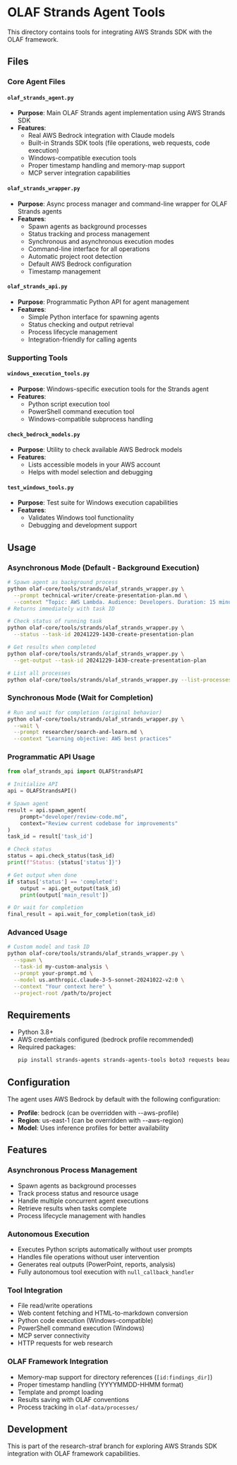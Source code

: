 # OLAF Strands Agent Tools

This directory contains tools for integrating AWS Strands SDK with the OLAF framework.

## Files

### Core Agent Files

#### `olaf_strands_agent.py`
- **Purpose**: Main OLAF Strands agent implementation using AWS Strands SDK
- **Features**: 
  - Real AWS Bedrock integration with Claude models
  - Built-in Strands SDK tools (file operations, web requests, code execution)
  - Windows-compatible execution tools
  - Proper timestamp handling and memory-map support
  - MCP server integration capabilities

#### `olaf_strands_wrapper.py`
- **Purpose**: Async process manager and command-line wrapper for OLAF Strands agents
- **Features**:
  - Spawn agents as background processes
  - Status tracking and process management
  - Synchronous and asynchronous execution modes
  - Command-line interface for all operations
  - Automatic project root detection
  - Default AWS Bedrock configuration
  - Timestamp management

#### `olaf_strands_api.py`
- **Purpose**: Programmatic Python API for agent management
- **Features**:
  - Simple Python interface for spawning agents
  - Status checking and output retrieval
  - Process lifecycle management
  - Integration-friendly for calling agents

### Supporting Tools

#### `windows_execution_tools.py`
- **Purpose**: Windows-specific execution tools for the Strands agent
- **Features**:
  - Python script execution tool
  - PowerShell command execution tool
  - Windows-compatible subprocess handling

#### `check_bedrock_models.py`
- **Purpose**: Utility to check available AWS Bedrock models
- **Features**:
  - Lists accessible models in your AWS account
  - Helps with model selection and debugging



#### `test_windows_tools.py`
- **Purpose**: Test suite for Windows execution capabilities
- **Features**:
  - Validates Windows tool functionality
  - Debugging and development support

## Usage

### Asynchronous Mode (Default - Background Execution)
```bash
# Spawn agent as background process
python olaf-core/tools/strands/olaf_strands_wrapper.py \
  --prompt technical-writer/create-presentation-plan.md \
  --context "Topic: AWS Lambda. Audience: Developers. Duration: 15 minutes"
# Returns immediately with task ID

# Check status of running task
python olaf-core/tools/strands/olaf_strands_wrapper.py \
  --status --task-id 20241229-1430-create-presentation-plan

# Get results when completed
python olaf-core/tools/strands/olaf_strands_wrapper.py \
  --get-output --task-id 20241229-1430-create-presentation-plan

# List all processes
python olaf-core/tools/strands/olaf_strands_wrapper.py --list-processes
```

### Synchronous Mode (Wait for Completion)
```bash
# Run and wait for completion (original behavior)
python olaf-core/tools/strands/olaf_strands_wrapper.py \
  --wait \
  --prompt researcher/search-and-learn.md \
  --context "Learning objective: AWS best practices"
```

### Programmatic API Usage
```python
from olaf_strands_api import OLAFStrandsAPI

# Initialize API
api = OLAFStrandsAPI()

# Spawn agent
result = api.spawn_agent(
    prompt="developer/review-code.md",
    context="Review current codebase for improvements"
)
task_id = result['task_id']

# Check status
status = api.check_status(task_id)
print(f"Status: {status['status']}")

# Get output when done
if status['status'] == 'completed':
    output = api.get_output(task_id)
    print(output['main_result'])

# Or wait for completion
final_result = api.wait_for_completion(task_id)
```

### Advanced Usage
```bash
# Custom model and task ID
python olaf-core/tools/strands/olaf_strands_wrapper.py \
  --spawn \
  --task-id my-custom-analysis \
  --prompt your-prompt.md \
  --model us.anthropic.claude-3-5-sonnet-20241022-v2:0 \
  --context "Your context here" \
  --project-root /path/to/project
```

## Requirements

- Python 3.8+
- AWS credentials configured (bedrock profile recommended)
- Required packages:
  ```bash
  pip install strands-agents strands-agents-tools boto3 requests beautifulsoup4
  ```

## Configuration

The agent uses AWS Bedrock by default with the following configuration:
- **Profile**: bedrock (can be overridden with --aws-profile)
- **Region**: us-east-1 (can be overridden with --aws-region)
- **Model**: Uses inference profiles for better availability

## Features

### Asynchronous Process Management
- Spawn agents as background processes
- Track process status and resource usage
- Handle multiple concurrent agent executions
- Retrieve results when tasks complete
- Process lifecycle management with handles

### Autonomous Execution
- Executes Python scripts automatically without user prompts
- Handles file operations without user intervention
- Generates real outputs (PowerPoint, reports, analysis)
- Fully autonomous tool execution with `null_callback_handler`

### Tool Integration
- File read/write operations
- Web content fetching and HTML-to-markdown conversion
- Python code execution (Windows-compatible)
- PowerShell command execution (Windows)
- MCP server connectivity
- HTTP requests for web research

### OLAF Framework Integration
- Memory-map support for directory references (`[id:findings_dir]`)
- Proper timestamp handling (YYYYMMDD-HHMM format)
- Template and prompt loading
- Results saving with OLAF conventions
- Process tracking in `olaf-data/processes/`

## Development

This is part of the research-straf branch for exploring AWS Strands SDK integration with OLAF framework capabilities.
